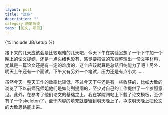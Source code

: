 ```yaml
---
layout: post
title: "过冬"
description: ""
category:随笔杂谈 
tags: [论文, 项目]
---
```

{% include JB/setup %}

接下来的几天应该会是比较艰难的几天吧，今天下午在实验室想了一个下午加一个晚上的论文提纲，还是一点头绪也没有，感觉要把做的东西整理出一份文字材料，尤其是一篇论文还是有一定的难度的，这个应该就算是总结归纳能力了吧！另外，明天上午还有一个面试，下午又有另外一个笔试，压力还是有点小大……

虽然今天一整天工作的效率比较低，不过今天下午还是有一些收获的，比如大致的浏览了下以前师兄师姐他们是如何列提纲的，至少对自己的工作提供了一个参照意见。此外，在参考了他们论文的基础之上，我在学院网站上下载了论文模板，至少有了一个skeleton了，至于内容的填充就要留到明天晚上了，争取明天晚上把论文的大致思路能出来。

